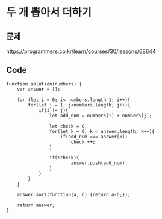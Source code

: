 두 개 뽑아서 더하기
==================


문제
----
https://programmers.co.kr/learn/courses/30/lessons/68644

Code
-----
```
function solution(numbers) {
    var answer = [];
    
    for (let i = 0; i< numbers.length-1; i++){
        for(let j = 1; j<numbers.length; j++){
            if(i != j){
                let add_num = numbers[i] + numbers[j];

                let check = 0;
                for(let k = 0; k < answer.length; k++){
                    if(add_num === answer[k])
                        check ++;
                }

                if(!check){
                        answer.push(add_num);   
                }
            }
        }
    }

    answer.sort(function(a, b) {return a-b;});
    
    return answer;
}
```
